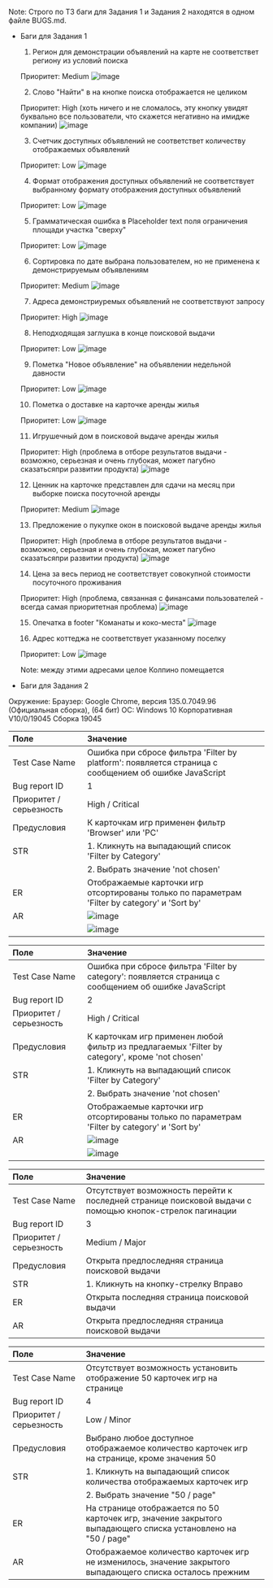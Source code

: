 Note: Строго по ТЗ баги для Задания 1 и Задания 2 находятся в одном файле BUGS.md.

* Баги для Задания 1

  1) Регион для демонстрации объявлений на карте не соответствет региону из условий поиска

    Приоритет: Medium
    ![image](https://github.com/user-attachments/assets/487bebd8-3e26-46f7-b980-17b0349005fe)

  2) Слово "Найти" в на кнопке поиска отображается не целиком

    Приоритет: High (хоть ничего и не сломалось, эту кнопку увидят буквально все пользователи, что скажется негативно на имидже компании)
    ![image](https://github.com/user-attachments/assets/63f15db9-807a-4008-8b5f-2e567dd912ca)

  3) Счетчик доступных объявлений не соответствет количеству отображаемых объявлений

    Приоритет: Low
    ![image](https://github.com/user-attachments/assets/5f1d8d5d-4287-41ec-8011-6f146f617335)

  4) Формат отображения доступных объявлений не соответствует выбранному формату отображения доступных объявлений
 
    Приоритет: Low
    ![image](https://github.com/user-attachments/assets/50c88340-a830-4a93-9900-41b219b02426)

  5) Грамматическая ошибка в Placeholder text поля ограничения площади участка "сверху"
 
    Приоритет: Low
    ![image](https://github.com/user-attachments/assets/79bdfaea-b3ef-45aa-9cd8-2d5f0a942a56)

  6) Сортировка по дате выбрана пользователем, но не применена к демонстрируемым объявлениям
 
    Приоритет: Medium
    ![image](https://github.com/user-attachments/assets/927ae23d-265c-498c-b150-dbc73a758ae7)

  7) Адреса демонстриуремых объявлений не соответствуют запросу
 
    Приоритет: High
    ![image](https://github.com/user-attachments/assets/a568efcd-b230-4085-8cf7-e7044402327b)

  8) Неподходящая заглушка в конце поисковой выдачи
 
    Приоритет: Low
    ![image](https://github.com/user-attachments/assets/715569f5-d7a5-4fd1-9d17-9b07ca1cdef8)

  9) Пометка "Новое объявление" на объявлении недельной давности
 
    Приоритет: Low
    ![image](https://github.com/user-attachments/assets/7f111afc-a5d6-436d-b6f3-9e22a242c30b)

  10) Пометка о доставке на карточке аренды жилья
 
    Приоритет: Low
    ![image](https://github.com/user-attachments/assets/89698a26-7096-44cc-a2e0-48fea7d5898f)

  11) Игрушечный дом в поисковой выдаче аренды жилья
 
    Приоритет: High (проблема в отборе результатов выдачи - возможно, серьезная и очень глубокая, может пагубно сказатьсяпри развитии продукта)
    ![image](https://github.com/user-attachments/assets/4c47d13e-c221-439a-81f5-9816ff397130)

  12) Ценник на карточке представлен для сдачи на месяц при выборке поиска посуточной аренды
 
    Приоритет: Medium
    ![image](https://github.com/user-attachments/assets/18c48e96-e6e3-43c6-a636-5fc45121f7bf)

  13) Предложение о пукупке окон в поисковой выдаче аренды жилья
 
    Приоритет: High (проблема в отборе результатов выдачи - возможно, серьезная и очень глубокая, может пагубно сказатьсяпри развитии продукта)
    ![image](https://github.com/user-attachments/assets/b1ecba3d-7dbd-4c3f-b9b0-b58bba48bbf4)

  14) Цена за весь период не соответствует совокупной стоимости посуточного проживания
 
    Приоритет: High (проблема, связанная с финансами пользователей - всегда самая приоритетная проблема)
    ![image](https://github.com/user-attachments/assets/37bc1181-aab2-4c58-b2a6-871f03437d9e)

  15) Опечатка в footer "Команаты и коко-места"
    ![image](https://github.com/user-attachments/assets/45749d1f-75af-4701-be26-5bc50ccb87a6)
   
  16) Адрес коттеджа не соответствует указанному поселку
 
    Приоритет: Low
    ![image](https://github.com/user-attachments/assets/f5f6dba9-eb09-4c7e-b382-9d40d89ffd7e)

    Note: между этими адресами целое Колпино помещается



* Баги для Задания 2

Окружение: 
Браузер: Google Chrome, версия 135.0.7049.96 (Официальная сборка), (64 бит)
ОС: Windows 10 Корпоративная V10/0/19045 Сборка 19045


| Поле      | Значение                              |  |
| :----- | :--------------------------------------- | :---------------------------------------------------------- |
| Test Case Name       | Ошибка при сбросе фильтра 'Filter by platform': появляется страница с сообщением об ошибке JavaScript          |                                                              |
| Bug report ID  | 1                                     |                                                              |
| Приоритет / серьезность | High / Critical                              |                                                              |
| Предусловия | К карточкам игр применен фильтр 'Browser' или 'PC' |                                       |
| STR      | 1. Кликнуть на выпадающий список 'Filter by Category'     |                                     |
|         | 2. Выбрать значение 'not chosen'                       |                                                              |
| ER | Отображаемые карточки игр отсортированы только по параметрам 'Filter by category' и 'Sort by'  | 
| AR    | ![image](https://github.com/user-attachments/assets/9faaa81a-0f94-4789-ae81-0a1a7a31f754) |
| |![image](https://github.com/user-attachments/assets/bff378cb-6f62-490e-9bb9-2fbc0089c1db)|



| Поле      | Значение                              ||
| :----- | :--------------------------------------- | :---------------------------------------------------------- |
| Test Case Name       | Ошибка при сбросе фильтра 'Filter by category': появляется страница с сообщением об ошибке JavaScript          |                                                              |
| Bug report ID  | 2                                    |                                                              |
| Приоритет / серьезность | High / Critical                              |                                                              |
| Предусловия | К карточкам игр применен любой фильтр из предлагаемых 'Filter by category', кроме 'not chosen' |                                       |
| STR      | 1. Кликнуть на выпадающий список 'Filter by Category'     |                                     |
|         | 2. Выбрать значение 'not chosen'                       |                                           |
| ER | Отображаемые карточки игр отсортированы только по параметрам 'Filter by category' и 'Sort by'  | 
| AR    | ![image](https://github.com/user-attachments/assets/13262792-0a0a-4ffe-b571-02a5004aebc6)|
|        |![image](https://github.com/user-attachments/assets/79c2c633-992c-4327-9cbf-31221f8c54c2)|



| Поле      | Значение                               ||
| :----- | :--------------------------------------- | :---------------------------------------------------------- |
| Test Case Name       | Отсутствует возможность перейти к последней странице поисковой выдачи с помощью кнопок-стрелок пагинации         |                                                              |
| Bug report ID  | 3                                  |                                                              |
| Приоритет / серьезность | Medium / Major                               |                                                              |
| Предусловия | Открыта предпоследняя страница поисковой выдачи |                                       |
| STR      | 1. Кликнуть на кнопку-стрелку Вправо     |                                     |
| ER | Открыта последняя страница поисковой выдачи  | 
| AR    | Открыта предпоследняя страница поисковой выдачи|



| Поле      | Значение                             ||
| :----- | :--------------------------------------- | :---------------------------------------------------------- |
| Test Case Name       | Отсутствует возможность установить отображение 50 карточек игр на странице          |                                                              |
| Bug report ID  | 4                                    |                                                              |
| Приоритет / серьезность | Low / Minor                               |                                                              |
| Предусловия | Выбрано любое доступное отображаемое количество карточек игр на странице, кроме значения 50 |                                       |
| STR      | 1. Кликнуть на выпадающий список количества отображаемых карточек игр     |                                     |
|         | 2. Выбрать значение "50 / page"                      |                                           |
| ER | На странице отображается по 50 карточек игр, значение закрытого выпадающего списка установлено на "50 / page"  | 
| AR    | Отображаемое количество карточек игр не изменилось, значение закрытого выпадающего списка осталось прежним|







